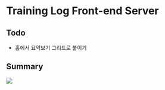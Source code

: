 # Training Log Front-end Server

## Todo

- 홈에서 요약보기 그리드로 붙이기

## Summary

![](https://res.cloudinary.com/yangeok/image/upload/v1554888938/11.jpg)
